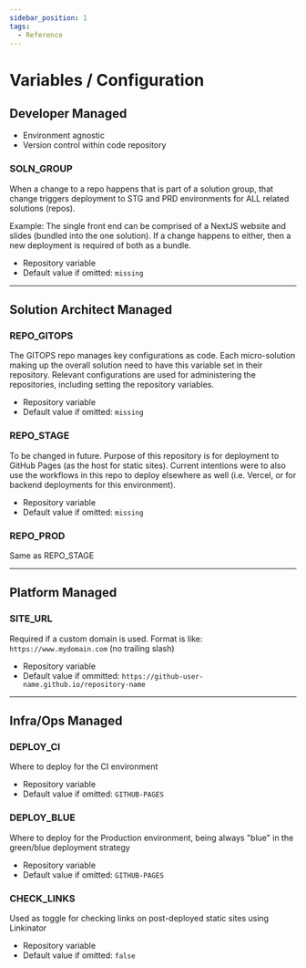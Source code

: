 ```yaml
---
sidebar_position: 1
tags:
  - Reference
---
```


# Variables / Configuration

## Developer Managed

- Environment agnostic
- Version control within code repository

### SOLN_GROUP

When a change to a repo happens that is part of a solution group, that change triggers deployment to STG and PRD environments for ALL related solutions (repos).

Example: The single front end can be comprised of a NextJS website and slides (bundled into the one solution). If a change happens to either, then a new deployment is required of both as a bundle.

- Repository variable
- Default value if omitted: `missing`

---

## Solution Architect Managed

### REPO_GITOPS

The GITOPS repo manages key configurations as code. Each micro-solution making up the overall solution need to have this variable set in their repository. Relevant configurations are used for administering the repositories, including setting the repository variables.

- Repository variable
- Default value if omitted: `missing`

### REPO_STAGE

To be changed in future. Purpose of this repository is for deployment to GitHub Pages (as the host for static sites). Current intentions were to also use the workflows in this repo to deploy elsewhere as well (i.e. Vercel, or for backend deployments for this environment).

- Repository variable
- Default value if omitted: `missing`

### REPO_PROD

Same as REPO_STAGE

---

## Platform Managed

### SITE_URL

Required if a custom domain is used. Format is like: `https://www.mydomain.com` (no trailing slash)

- Repository variable
- Default value if ommitted: `https://github-user-name.github.io/repository-name`

---

## Infra/Ops Managed

### DEPLOY_CI

Where to deploy for the CI environment

- Repository variable
- Default value if omitted: `GITHUB-PAGES`

### DEPLOY_BLUE

Where to deploy for the Production environment, being always "blue" in the green/blue deployment strategy

- Repository variable
- Default value if omitted: `GITHUB-PAGES`

### CHECK_LINKS

Used as toggle for checking links on post-deployed static sites using Linkinator

- Repository variable
- Default value if omitted: `false`
